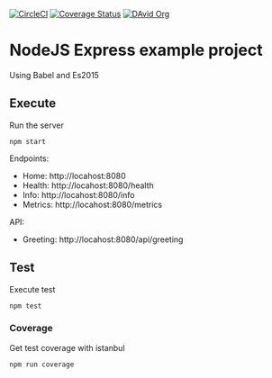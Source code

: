 [![CircleCI](https://circleci.com/gh/marcelogft/greeting-service.svg?style=svg)](https://circleci.com/gh/marcelogft/greeting-service) 
[![Coverage Status](https://coveralls.io/repos/github/marcelogft/greeting-service/badge.svg?branch=master)](https://coveralls.io/github/marcelogft/greeting-service?branch=master)
[![DAvid Org](https://david-dm.org/marcelogft/greeting-service.svg)](https://david-dm.org/marcelogft/greeting-service.svg)

# NodeJS Express example project

Using Babel and Es2015

## Execute

Run the server

```
npm start
```

Endpoints: 
* Home: http://locahost:8080
* Health: http://locahost:8080/health
* Info: http://locahost:8080/info
* Metrics: http://locahost:8080/metrics

API: 

* Greeting: http://locahost:8080/api/greeting

## Test
Execute test 

```
npm test
```

### Coverage
Get test coverage with istanbul

```
npm run coverage
```

